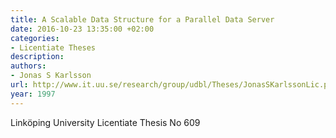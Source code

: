 ```yaml
---
title: A Scalable Data Structure for a Parallel Data Server
date: 2016-10-23 13:35:00 +02:00
categories:
- Licentiate Theses
description: 
authors:
- Jonas S Karlsson
url: http://www.it.uu.se/research/group/udbl/Theses/JonasSKarlssonLic.pdf
year: 1997
---
```


Linköping University Licentiate Thesis No 609

